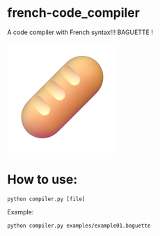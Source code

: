 # french-code_compiler
A code compiler with French syntax!!! BAGUETTE !

![Image de baguette](https://github.com/microsoft/fluentui-emoji/blob/main/assets/Baguette%20bread/3D/baguette_bread_3d.png?raw=true)

# How to use:
```
python compiler.py [file]
```

Example:
```
python compiler.py examples/example01.baguette
```